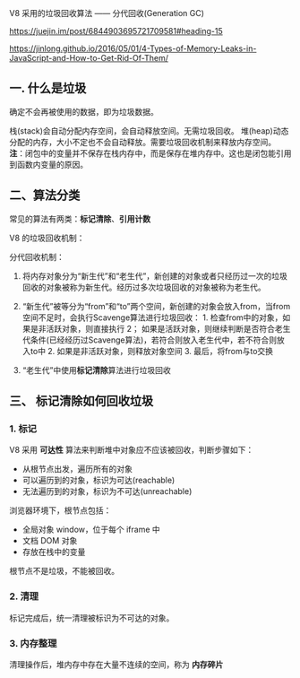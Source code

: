
V8 采用的垃圾回收算法 —— 分代回收(Generation GC)

https://juejin.im/post/6844903695721709581#heading-15

https://jinlong.github.io/2016/05/01/4-Types-of-Memory-Leaks-in-JavaScript-and-How-to-Get-Rid-Of-Them/

## 一. 什么是垃圾

确定不会再被使用的数据，即为垃圾数据。

栈(stack)会自动分配内存空间，会自动释放空间。无需垃圾回收。
堆(heap)动态分配的内存，大小不定也不会自动释放。需要垃圾回收机制来释放内存空间。
**注**：闭包中的变量并不保存在栈内存中，而是保存在堆内存中。这也是闭包能引用到函数内变量的原因。

## 二、算法分类

常见的算法有两类：**标记清除**、**引用计数**

V8 的垃圾回收机制：

分代回收机制：

  1. 将内存对象分为“新生代”和“老生代”，新创建的对象或者只经历过一次的垃圾回收的对象被称为新生代。经历过多次垃圾回收的对象被称为老生代。

  2. “新生代”被等分为“from”和“to”两个空间，新创建的对象会放入from，当from空间不足时，会执行Scavenge算法进行垃圾回收：
    1. 检查from中的对象，如果是非活跃对象，则直接执行 2； 如果是活跃对象，则继续判断是否符合老生代条件(已经经历过Scavenge算法)，若符合则放入老生代中，若不符合则放入to中
    2. 如果是非活跃对象，则释放对象空间
    3. 最后，将from与to交换
  
  3. “老生代”中使用**标记清除**算法进行垃圾回收

## 三、 标记清除如何回收垃圾

### 1. 标记

V8 采用 **可达性** 算法来判断堆中对象应不应该被回收，判断步骤如下：

* 从根节点出发，遍历所有的对象
* 可以遍历到的对象，标识为可达(reachable)
* 无法遍历到的对象，标识为不可达(unreachable)

浏览器环境下，根节点包括：

* 全局对象 window，位于每个 iframe 中
* 文档 DOM 对象
* 存放在栈中的变量

根节点不是垃圾，不能被回收。

### 2. 清理

标记完成后，统一清理被标识为不可达的对象。

### 3. 内存整理

清理操作后，堆内存中存在大量不连续的空间，称为 **内存碎片**